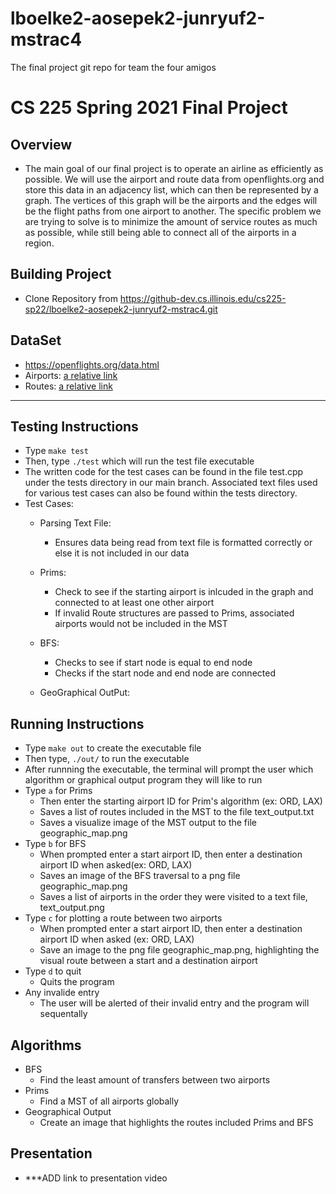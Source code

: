 # lboelke2-aosepek2-junryuf2-mstrac4
The final project git repo for team the four amigos
# CS 225 Spring 2021 Final Project

## Overview
- The main goal of our final project is to operate an airline as efficiently as possible. We will use the airport and route data from openflights.org and store this data in an adjacency list, which can then be represented by a graph. The vertices of this graph will be the airports and the edges will be the flight paths from one airport to another. The specific problem we are trying to solve is to minimize the amount of service routes as much as possible, while still being able to connect all of the airports in a region.
## Building Project
- Clone Repository from https://github-dev.cs.illinois.edu/cs225-sp22/lboelke2-aosepek2-junryuf2-mstrac4.git
## DataSet 
- https://openflights.org/data.html
- Airports: [a relative link](airports.txt)
- Routes: [a relative link](routes.txt)
- - - -
## Testing Instructions
- Type `make test` 
- Then, type `./test` which will run the test file executable 
- The written code for the test cases can be found in the file test.cpp under the tests directory in our main branch. Associated text files used for various test cases can also be found within the tests directory. 
- Test Cases:
    - Parsing Text File:
        - Ensures data being read from text file is formatted correctly or else it is not included in our data
    - Prims:
        - Check to see if the starting airport is inlcuded in the graph and connected to at least one other airport
        - If invalid Route structures are passed to Prims, associated airports would not be included in the MST
    - BFS:
        - Checks to see if start node is equal to end node
        - Checks if the start node and end node are connected 
        
    - GeoGraphical OutPut:


## Running Instructions
- Type `make out` to create the executable file 
- Then type, `./out/` to run the executable 
- After runnning the executable, the terminal will prompt the user which algorithm or graphical output program they will like to run
- Type `a` for Prims
    - Then enter the starting airport ID for Prim's algorithm (ex: ORD, LAX)
    - Saves a list of routes included in the MST to the file text_output.txt 
    - Saves a visualize image of the MST output to the file geographic_map.png
- Type `b` for BFS
    - When prompted enter a start airport ID, then enter a destination airport ID when asked(ex: ORD, LAX) 
    - Saves an image of the BFS traversal to a png file geographic_map.png
    - Saves a list of airports in the order they were visited to a text file, text_output.png 
- Type `c` for plotting a route between two airports
    - When prompted enter a start airport ID, then enter a destination airport ID when asked (ex: ORD, LAX)
    - Save an image to the png file geographic_map.png,  highlighting the visual route between a start and a destination airport
- Type `d` to quit
    - Quits the program
- Any invalide entry
    - The user will be alerted of their invalid entry and the program will sequentally 

## Algorithms
- BFS
    - Find the least amount of transfers between two airports
- Prims
    - Find a MST of all airports globally
- Geographical Output
    - Create an image that highlights the routes included Prims and BFS

## Presentation
- ***ADD link to presentation video
